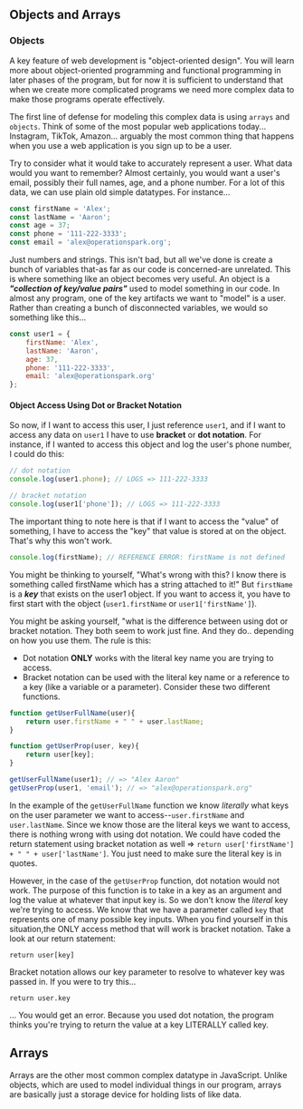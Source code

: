 ## Objects and Arrays

### Objects

A key feature of web development is "object-oriented design". You will learn more about object-oriented programming and functional programming in later phases of the program, but for now it is sufficient to understand that when we create more complicated programs we need more complex data to make those programs operate effectively.

The first line of defense for modeling this complex data is using `arrays` and `objects`. Think of some of the most popular web applications today... Instagram, TikTok, Amazon... arguably the most common thing that happens when you use a web application is you sign up to be a user. 

Try to consider what it would take to accurately represent a user. What data would you want to remember? Almost certainly, you would want a user's email, possibly their full names, age, and a phone number. For a lot of this data, we can use plain old simple datatypes. For instance...

```javascript
const firstName = 'Alex';
const lastName = 'Aaron';
const age = 37;
const phone = '111-222-3333';
const email = 'alex@operationspark.org';
```

Just numbers and strings. This isn't bad, but all we've done is create a bunch of variables that-as far as our code is concerned-are unrelated. This is where something like an object becomes very useful. An object is a **_"collection of key/value pairs"_** used to model something in our code. In almost any program, one of the key artifacts we want to "model" is a user. Rather than creating a bunch of disconnected variables, we would so something like this...

```javascript
const user1 = {
    firstName: 'Alex',
    lastName: 'Aaron',
    age: 37,
    phone: '111-222-3333',
    email: 'alex@operationspark.org'
};
```
#### Object Access Using Dot or Bracket Notation

So now, if I want to access this user, I just reference `user1`, and if I want to access any data on `user1` I have to use **bracket** or **dot notation**. For instance, if I wanted to access this object and log the user's phone number, I could do this:

```javascript
// dot notation
console.log(user1.phone); // LOGS => 111-222-3333

// bracket notation
console.log(user1['phone']); // LOGS => 111-222-3333
```

The important thing to note here is that if I want to access the "value" of something, I have to access the "key" that value is stored at on the object. That's why this won't work.

```javascript
console.log(firstName); // REFERENCE ERROR: firstName is not defined
```

You might be thinking to yourself, "What's wrong with this? I know there is something called firstName which has a string attached to it!" But `firstName` is a **_key_** that exists on the user1 object. If you want to access it, you have to first start with the object (`user1.firstName` or `user1['firstName']`).

You might be asking yourself, "what is the difference between using dot or bracket notation. They both seem to work just fine. And they do.. depending on how you use them. The rule is this:
* Dot notation **ONLY** works with the literal key name you are trying to access.
* Bracket notation can be used with the literal key name or a reference to a key (like a variable or a parameter). Consider these two different functions.

```javascript
function getUserFullName(user){
    return user.firstName + " " + user.lastName;
}

function getUserProp(user, key){
    return user[key];
}

getUserFullName(user1); // => "Alex Aaron"
getUserProp(user1, 'email'); // => "alex@operationspark.org"
```

In the example of the `getUserFullName` function we know _literally_ what keys on the user parameter we want to access--`user.firstName` and `user.lastName`. Since we know those are the literal keys we want to access, there is nothing wrong with using dot notation. We could have coded the return statement using bracket notation as well => `return user['firstName'] + " " + user['lastName']`. You just need to make sure the literal key is in quotes.

However, in the case of the `getUserProp` function, dot notation would not work. The purpose of this function is to take in a key as an argument and log the value at whatever that input key is. So we don't know the _literal_ key we're trying to access. We know that we have a parameter called `key` that represents one of many possible key inputs. When you find yourself in this situation,the ONLY access method that will work is bracket notation. Take a look at our return statement:

`return user[key]`

Bracket notation allows our key parameter to resolve to whatever key was passed in. If you were to try this...

`return user.key`

... You would get an error. Because you used dot notation, the program thinks you're trying to return the value at a key LITERALLY called key.

## Arrays

Arrays are the other most common complex datatype in JavaScript. Unlike objects, which are used to model individual things in our program, arrays are basically just a storage device for holding lists of like data. 
